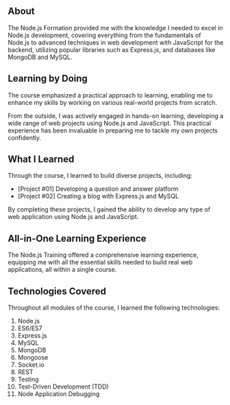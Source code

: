 ## About

The Node.js Formation provided me with the knowledge I needed to excel in Node.js development, covering everything from the fundamentals of Node.js to advanced techniques in web development with JavaScript for the backend, utilizing popular libraries such as Express.js, and databases like MongoDB and MySQL.

## Learning by Doing
The course emphasized a practical approach to learning, enabling me to enhance my skills by working on various real-world projects from scratch.

From the outside, I was actively engaged in hands-on learning, developing a wide range of web projects using Node.js and JavaScript. This practical experience has been invaluable in preparing me to tackle my own projects confidently.

## What I Learned
Through the course, I learned to build diverse projects, including:

- [Project #01] Developing a question and answer platform
- [Project #02] Creating a blog with Express.js and MySQL

By completing these projects, I gained the ability to develop any type of web application using Node.js and JavaScript.

## All-in-One Learning Experience
The Node.js Training offered a comprehensive learning experience, equipping me with all the essential skills needed to build real web applications, all within a single course.

## Technologies Covered
Throughout all modules of the course, I learned the following technologies:
1. Node.js
2. ES6/ES7
3. Express.js
4. MySQL
5. MongoDB
6. Mongoose
7. Socket.io
8. REST
9. Testing
10. Test-Driven Development (TDD)
11. Node Application Debugging
